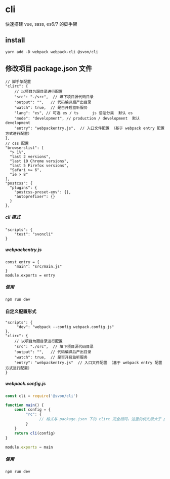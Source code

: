 # cli

快速搭建 vue, sass, es6/7 的脚手架

## install

```
yarn add -D webpack webpack-cli @svon/cli
```

## 修改项目 package.json 文件

```
// 脚手架配置
"clirc": {
    // 以项目为跟目录进行配置
    "src": "./src",  // 填下项目源代码目录
    "output": "",   // 代码编译后产出目录
    "watch": true,  // 是否开启监听服务
    "lang": "es", // 可选 es / ts      js 语法分类  默认 es
    "mode": "development", // production / development  默认 development
    "entry": "webpackentry.js",  // 入口文件配置 （基于 webpack entry 配置方式进行配置）
},
// css 配置
"browserslist": [
  "> 1%",
  "last 2 versions",
  "last 10 Chrome versions",
  "last 5 Firefox versions",
  "Safari >= 6",
  "ie > 8"
],
"postcss": {
  "plugins": {
    "postcss-preset-env": {},
    "autoprefixer": {}
  }
},
```

##### cli 模式

```
"scripts": {
    "test": "svoncli"
}
```

##### webpackentry.js

```
const entry = {
    "main": "src/main.js"
}
module.exports = entry
```

##### 使用
```
npm run dev
```

####  自定义配置形式

```
"scripts": {
     "dev": "webpack --config webpack.config.js"
},
"clirc": {
    // 以项目为跟目录进行配置
    "src": "./src",  // 填下项目源代码目录
    "output": "",   // 代码编译后产出目录
    "watch": true,  // 是否开启监听服务
    "entry": "webpackentry.js"  // 入口文件配置 （基于 webpack entry 配置方式进行配置）
}
```
##### webpack.config.js

```js
const cli = require('@svon/cli')

function main() {
    const config = {
         "rc": {
               // 格式与 package.json 下的 clirc 完全相同，这里的优先级大于 package.json
         }
    }
    return cli(config)
}

module.exports = main
```

#####  使用
```
npm run dev
```
